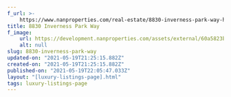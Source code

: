 ```yaml
---
f_url: >-
    https://www.nanproperties.com/real-estate/8830-inverness-park-way-houston-tx-77055/47556860/102603237
title: 8830 Inverness Park Way
f_image:
    url: https://development.nanproperties.com/assets/external/60a5823bdb9ace26b1a14cd7_img-1.jpeg
    alt: null
slug: 8830-inverness-park-way
updated-on: "2021-05-19T21:25:15.882Z"
created-on: "2021-05-19T21:25:15.882Z"
published-on: "2021-05-19T22:05:47.033Z"
layout: "[luxury-listings-page].html"
tags: luxury-listings-page
---
```

